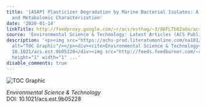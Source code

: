 ```yaml
---
title: '[ASAP] Plasticizer Degradation by Marine Bacterial Isolates: A Proteogenomic
  and Metabolomic Characterization'
date: '2020-01-14'
linkTitle: http://feedproxy.google.com/~r/acs/esthag/~3/O8FLTb8ZaOo/acs.est.9b05228
source: 'Environmental Science & Technology: Latest Articles (ACS Publications)'
description: '<p><img src="https://achs-prod.literatumonline.com/na101/home/literatum/publisher/achs/journals/content/esthag/0/esthag.ahead-of-print/acs.est.9b05228/20200114/images/medium/es9b05228_0001.gif"
  alt="TOC Graphic"/></p><div><cite>Environmental Science & Technology</cite></div><div>DOI:
  10.1021/acs.est.9b05228</div><img src="http://feeds.feedburner.com/~r/acs/esthag/~4/O8FLTb8ZaOo"
  height="1" width="1" ...'
disable_comments: true
---
```

<p><img src="https://achs-prod.literatumonline.com/na101/home/literatum/publisher/achs/journals/content/esthag/0/esthag.ahead-of-print/acs.est.9b05228/20200114/images/medium/es9b05228_0001.gif" alt="TOC Graphic"/></p><div><cite>Environmental Science & Technology</cite></div><div>DOI: 10.1021/acs.est.9b05228</div><img src="http://feeds.feedburner.com/~r/acs/esthag/~4/O8FLTb8ZaOo" height="1" width="1" ...